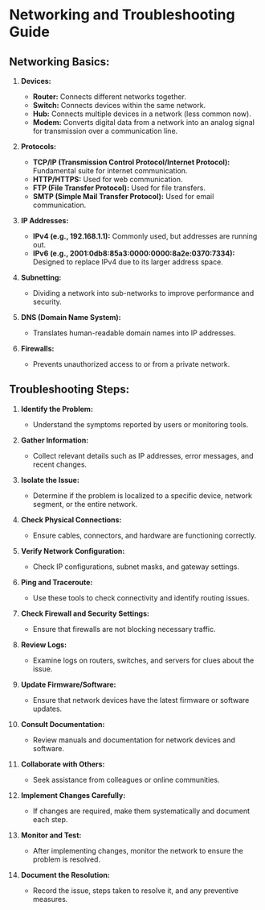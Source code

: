# Networking and Troubleshooting Guide

## Networking Basics:

1. **Devices:**
   - **Router:** Connects different networks together.
   - **Switch:** Connects devices within the same network.
   - **Hub:** Connects multiple devices in a network (less common now).
   - **Modem:** Converts digital data from a network into an analog signal for transmission over a communication line.

2. **Protocols:**
   - **TCP/IP (Transmission Control Protocol/Internet Protocol):** Fundamental suite for internet communication.
   - **HTTP/HTTPS:** Used for web communication.
   - **FTP (File Transfer Protocol):** Used for file transfers.
   - **SMTP (Simple Mail Transfer Protocol):** Used for email communication.

3. **IP Addresses:**
   - **IPv4 (e.g., 192.168.1.1):** Commonly used, but addresses are running out.
   - **IPv6 (e.g., 2001:0db8:85a3:0000:0000:8a2e:0370:7334):** Designed to replace IPv4 due to its larger address space.

4. **Subnetting:**
   - Dividing a network into sub-networks to improve performance and security.

5. **DNS (Domain Name System):**
   - Translates human-readable domain names into IP addresses.

6. **Firewalls:**
   - Prevents unauthorized access to or from a private network.

## Troubleshooting Steps:

1. **Identify the Problem:**
   - Understand the symptoms reported by users or monitoring tools.

2. **Gather Information:**
   - Collect relevant details such as IP addresses, error messages, and recent changes.

3. **Isolate the Issue:**
   - Determine if the problem is localized to a specific device, network segment, or the entire network.

4. **Check Physical Connections:**
   - Ensure cables, connectors, and hardware are functioning correctly.

5. **Verify Network Configuration:**
   - Check IP configurations, subnet masks, and gateway settings.

6. **Ping and Traceroute:**
   - Use these tools to check connectivity and identify routing issues.

7. **Check Firewall and Security Settings:**
   - Ensure that firewalls are not blocking necessary traffic.

8. **Review Logs:**
   - Examine logs on routers, switches, and servers for clues about the issue.

9. **Update Firmware/Software:**
   - Ensure that network devices have the latest firmware or software updates.

10. **Consult Documentation:**
    - Review manuals and documentation for network devices and software.

11. **Collaborate with Others:**
    - Seek assistance from colleagues or online communities.

12. **Implement Changes Carefully:**
    - If changes are required, make them systematically and document each step.

13. **Monitor and Test:**
    - After implementing changes, monitor the network to ensure the problem is resolved.

14. **Document the Resolution:**
    - Record the issue, steps taken to resolve it, and any preventive measures.
